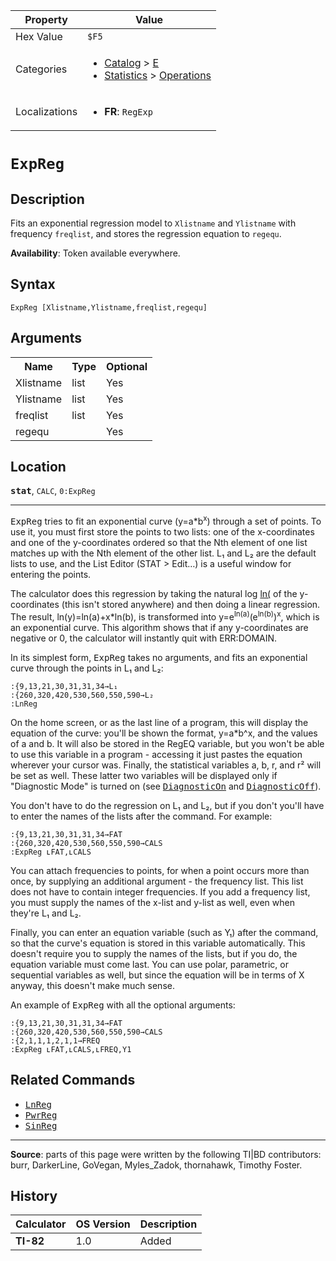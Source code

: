 | Property      | Value |
|---------------|-------|
| Hex Value     | `$F5`|
| Categories    | <ul><li>[Catalog](<../categories/Catalog.md>) > [E](<../categories/Catalog.md#E>)</li><li>[Statistics](<../categories/Statistics.md>) > [Operations](<../categories/Statistics.md#Operations>)</li></ul> |
| Localizations | <ul><li><b>FR</b>: `RegExp `</li></ul> |

# `ExpReg `

## Description
Fits an exponential regression model to `Xlistname` and `Ylistname` with frequency `freqlist`, and stores the regression equation to `regequ`.


<b>Availability</b>: Token available everywhere.

## Syntax
`ExpReg [Xlistname,Ylistname,freqlist,regequ]`

## Arguments
<table>
<tr><th>Name</th><th>Type</th><th>Optional</th></tr>

<tr><td>Xlistname</td><td>list</td><td>Yes</td></tr>

<tr><td>Ylistname</td><td>list</td><td>Yes</td></tr>

<tr><td>freqlist</td><td>list</td><td>Yes</td></tr>

<tr><td>regequ</td><td></td><td>Yes</td></tr>

</table>

## Location
<tt><kbd><b>stat</b></kbd></tt>, `CALC`, `0:ExpReg`
<hr>

<tt>ExpReg</tt> tries to fit an exponential curve (y=a*b<sup>x</sup>) through a set of points. To use it, you must first store the points to two lists: one of the x-coordinates and one of the y-coordinates ordered so that the Nth element of one list matches up with the Nth element of the other list. L₁ and L₂ are the default lists to use, and the List Editor (STAT > Edit…) is a useful window for entering the points.

The calculator does this regression by taking the natural log [ln(](ln\(.md) of the y-coordinates (this isn't stored anywhere) and then doing a linear regression. The result, ln(y)=ln(a)+x*ln(b), is transformed into y=e<sup>ln(a)</sup>(e<sup>ln(b)</sup>)<sup>x</sup>, which is an exponential curve. This algorithm shows that if any y-coordinates are negative or 0, the calculator will instantly quit with ERR:DOMAIN.

In its simplest form, <tt>ExpReg</tt> takes no arguments, and fits an exponential curve through the points in L₁ and L₂:

```ti-basic
:{9,13,21,30,31,31,34→L₁
:{260,320,420,530,560,550,590→L₂
:LnReg
```

On the home screen, or as the last line of a program, this will display the equation of the curve: you'll be shown the format, y=a*b^x, and the values of a and b. It will also be stored in the RegEQ variable, but you won't be able to use this variable in a program - accessing it just pastes the equation wherever your cursor was. Finally, the statistical variables a, b, r, and r² will be set as well. These latter two variables will be displayed only if "Diagnostic Mode" is turned on (see <tt><a href="DiagnosticOn.md">DiagnosticOn</a></tt> and <tt><a href="DiagnosticOff.md">DiagnosticOff</a></tt>).

You don't have to do the regression on L₁ and L₂, but if you don't you'll have to enter the names of the lists after the command. For example:

```ti-basic
:{9,13,21,30,31,31,34→FAT
:{260,320,420,530,560,550,590→CALS
:ExpReg ʟFAT,ʟCALS
```

You can attach frequencies to points, for when a point occurs more than once, by supplying an additional argument - the frequency list. This list does not have to contain integer frequencies. If you add a frequency list, you must supply the names of the x-list and y-list as well, even when they're L₁ and L₂.

Finally, you can enter an equation variable (such as Y₁) after the command, so that the curve's equation is stored in this variable automatically. This doesn't require you to supply the names of the lists, but if you do, the equation variable must come last. You can use polar, parametric, or sequential variables as well, but since the equation will be in terms of X anyway, this doesn't make much sense.

An example of <tt>ExpReg</tt> with all the optional arguments:

```ti-basic
:{9,13,21,30,31,31,34→FAT
:{260,320,420,530,560,550,590→CALS
:{2,1,1,1,2,1,1→FREQ
:ExpReg ʟFAT,ʟCALS,ʟFREQ,Y1
```

## Related Commands

*   <tt><a href="LnReg.md">LnReg</a></tt>
*   <tt><a href="PwrReg.md">PwrReg</a></tt>
*   <tt><a href="SinReg.md">SinReg</a></tt>

* * *

**Source**: parts of this page were written by the following TI|BD contributors: burr, DarkerLine, GoVegan, Myles_Zadok, thornahawk, Timothy Foster.

## History
| Calculator | OS Version | Description |
|------------|------------|-------------|
| <b>TI-82</b> | 1.0 | Added |


